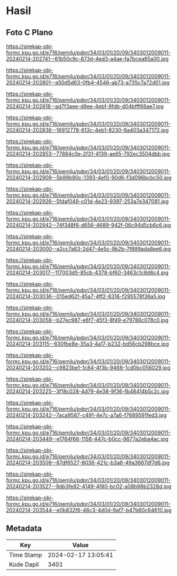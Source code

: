 # Hasil

## Foto C Plano

https://sirekap-obj-formc.kpu.go.id/e716/pemilu/pdpr/34/03/01/20/09/3403012009011-20240214-202741--61b50c9c-873d-4ed3-a4ae-fa7bcea85a00.jpg

https://sirekap-obj-formc.kpu.go.id/e716/pemilu/pdpr/34/03/01/20/09/3403012009011-20240214-202801--a50d5d63-0fb4-4546-ab73-a735c7a72d01.jpg

https://sirekap-obj-formc.kpu.go.id/e716/pemilu/pdpr/34/03/01/20/09/3403012009011-20240214-202818--ad7f3aee-d9ee-4ebf-9fdb-d04bfff66ae7.jpg

https://sirekap-obj-formc.kpu.go.id/e716/pemilu/pdpr/34/03/01/20/09/3403012009011-20240214-202836--16912778-613c-4eb1-8230-6a403a347172.jpg

https://sirekap-obj-formc.kpu.go.id/e716/pemilu/pdpr/34/03/01/20/09/3403012009011-20240214-202853--77884c0e-2f31-4139-ae65-792ec3504dbb.jpg

https://sirekap-obj-formc.kpu.go.id/e716/pemilu/pdpr/34/03/01/20/09/3403012009011-20240214-202909--5b99b90c-1393-4ef0-90d6-f3d096bcbc50.jpg

https://sirekap-obj-formc.kpu.go.id/e716/pemilu/pdpr/34/03/01/20/09/3403012009011-20240214-202926--5fdaf049-c01d-4e23-9397-253a7e347081.jpg

https://sirekap-obj-formc.kpu.go.id/e716/pemilu/pdpr/34/03/01/20/09/3403012009011-20240214-202942--74f348f6-d656-4689-942f-06c94d5cb6c6.jpg

https://sirekap-obj-formc.kpu.go.id/e716/pemilu/pdpr/34/03/01/20/09/3403012009011-20240214-203000--a2cc7a63-2d47-4e5c-9b2b-7f889ada8ee6.jpg

https://sirekap-obj-formc.kpu.go.id/e716/pemilu/pdpr/34/03/01/20/09/3403012009011-20240214-203017--117003d5-85cb-4378-bf60-3463c1c8d6c4.jpg

https://sirekap-obj-formc.kpu.go.id/e716/pemilu/pdpr/34/03/01/20/09/3403012009011-20240214-203036--015ed62f-45a7-4ff2-8316-f295578f36a5.jpg

https://sirekap-obj-formc.kpu.go.id/e716/pemilu/pdpr/34/03/01/20/09/3403012009011-20240214-203058--b27ec987-e6f7-45f3-8f49-e79788c078c0.jpg

https://sirekap-obj-formc.kpu.go.id/e716/pemilu/pdpr/34/03/01/20/09/3403012009011-20240214-203115--630fbe8e-35a3-4a17-b232-bd56cb298bce.jpg

https://sirekap-obj-formc.kpu.go.id/e716/pemilu/pdpr/34/03/01/20/09/3403012009011-20240214-203202--c9823be1-1c84-4f3b-9468-1cd0bc056029.jpg

https://sirekap-obj-formc.kpu.go.id/e716/pemilu/pdpr/34/03/01/20/09/3403012009011-20240214-203225--3f18c028-4d79-4e38-9f36-fb48414b5c2c.jpg

https://sirekap-obj-formc.kpu.go.id/e716/pemilu/pdpr/34/03/01/20/09/3403012009011-20240214-203242--7aca9587-c491-4e7c-a7a6-f7689591fed3.jpg

https://sirekap-obj-formc.kpu.go.id/e716/pemilu/pdpr/34/03/01/20/09/3403012009011-20240214-203449--e1764f66-1156-447c-b0cc-9877a2eba4ac.jpg

https://sirekap-obj-formc.kpu.go.id/e716/pemilu/pdpr/34/03/01/20/09/3403012009011-20240214-203509--87df6527-8036-421c-b3a6-49a3667df7d6.jpg

https://sirekap-obj-formc.kpu.go.id/e716/pemilu/pdpr/34/03/01/20/09/3403012009011-20240214-203527--9db3fe82-4149-4f80-bc02-a08b98b2328d.jpg

https://sirekap-obj-formc.kpu.go.id/e716/pemilu/pdpr/34/03/01/20/09/3403012009011-20240214-203544--e0b832f6-46c3-4d0d-9af7-b47b60c64610.jpg


## Metadata

| Key        | Value               |
| ---------- | ------------------- |
| Time Stamp | 2024-02-17 13:05:41 |
| Kode Dapil | 3401                |



